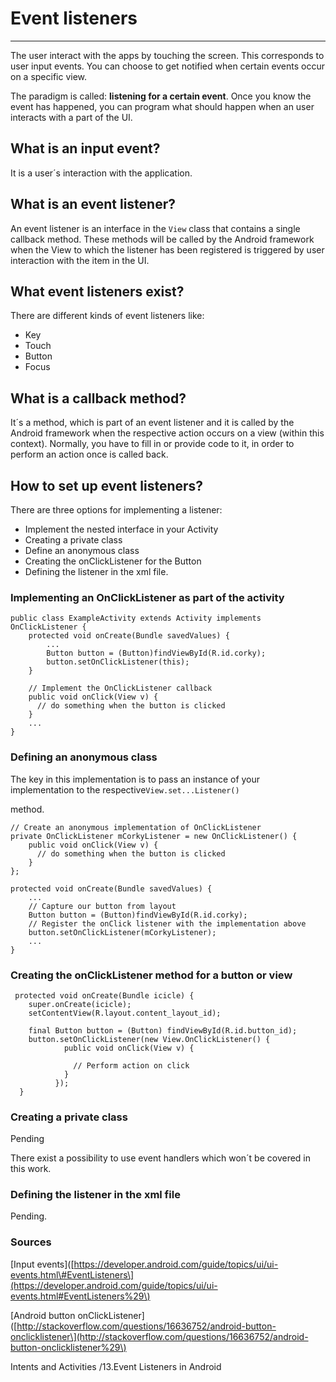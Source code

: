 # Event listeners

---

The user interact with the apps by touching the screen. This corresponds to user input events. You can choose to get notified when certain events occur on a specific view.

The paradigm is called: **listening for a certain event**. Once you know the event has happened, you can program what should happen when an user interacts with a part of the UI.

## What is an input event?

It is a user´s interaction with the application.

## What is an event listener?

An event listener is an interface in the `View` class that contains a single callback method. These methods will be called by the Android framework when the View to which the listener has been registered is triggered by user interaction with the item in the UI.

## What event listeners exist?

There are different kinds of event listeners like:

* Key
* Touch
* Button
* Focus

## What is a callback method?

It´s a method, which is part of an event listener and it is called by the Android framework when the respective action occurs on a view \(within this context\). Normally, you have to fill in or provide code to it, in order to perform an action once is called back.

## How to set up event listeners?

There are three options for implementing a listener:

* Implement the nested interface in your Activity
* Creating a private class
* Define an anonymous class
* Creating the onClickListener for the Button
* Defining the listener in the xml file.

### Implementing an OnClickListener as part of the activity

```
public class ExampleActivity extends Activity implements OnClickListener {
    protected void onCreate(Bundle savedValues) {
        ...
        Button button = (Button)findViewById(R.id.corky);
        button.setOnClickListener(this);
    }

    // Implement the OnClickListener callback
    public void onClick(View v) {
      // do something when the button is clicked
    }
    ...
}
```

### Defining an anonymous class

The key in this implementation is to pass  an instance of your implementation to the respective`View.set...Listener()`

method.

```
// Create an anonymous implementation of OnClickListener
private OnClickListener mCorkyListener = new OnClickListener() {
    public void onClick(View v) {
      // do something when the button is clicked
    }
};

protected void onCreate(Bundle savedValues) {
    ...
    // Capture our button from layout
    Button button = (Button)findViewById(R.id.corky);
    // Register the onClick listener with the implementation above
    button.setOnClickListener(mCorkyListener);
    ...
}
```

### Creating the onClickListener method for a button or view

```
 protected void onCreate(Bundle icicle) {
    super.onCreate(icicle);
    setContentView(R.layout.content_layout_id);

    final Button button = (Button) findViewById(R.id.button_id);
    button.setOnClickListener(new View.OnClickListener() {
            public void onClick(View v) {

              // Perform action on click   
            }
          });
  }
```

### Creating a private class

Pending

There exist a possibility to use event handlers which won´t be covered in this work.

### Defining the listener in the xml file

Pending.

### Sources

\[Input events\]\([https://developer.android.com/guide/topics/ui/ui-events.html\#EventListeners\](https://developer.android.com/guide/topics/ui/ui-events.html#EventListeners%29\)

\[Android button onClickListener\]\([http://stackoverflow.com/questions/16636752/android-button-onclicklistener\](http://stackoverflow.com/questions/16636752/android-button-onclicklistener%29\)

Intents and Activities /13.Event Listeners in Android

